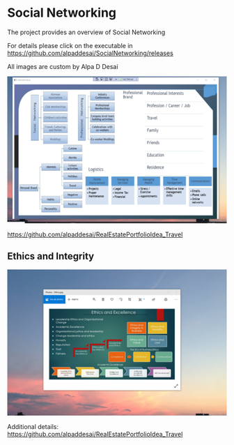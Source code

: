# Social Networking

The project provides an overview of Social Networking 

For details please click on the executable in https://github.com/alpaddesai/SocialNetworking/releases

All images are custom by Alpa D Desai

![image](SocialNetworking.png)

https://github.com/alpaddesai/RealEstatePortfolioIdea_Travel

## Ethics and Integrity
![image](EthicsandExcellence.png)

Additional details: https://github.com/alpaddesai/RealEstatePortfolioIdea_Travel
